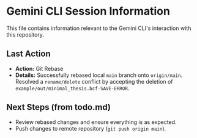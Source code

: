 # Gemini CLI Session Information

This file contains information relevant to the Gemini CLI's interaction with this repository.

## Last Action

- **Action:** Git Rebase
- **Details:** Successfully rebased local `main` branch onto `origin/main`. Resolved a `rename/delete` conflict by accepting the deletion of `example/out/minimal_thesis.bcf-SAVE-ERROR`.

## Next Steps (from todo.md)

- Review rebased changes and ensure everything is as expected.
- Push changes to remote repository (`git push origin main`).

